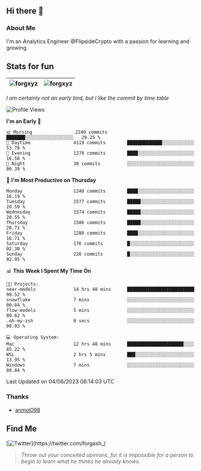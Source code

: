 ## Hi there 👋

### About Me

I'm an Analytics Engineer @FlipsideCrypto with a passion for learning and growing.
  
## Stats for fun

| <img align="center" src="https://github-readme-streak-stats.herokuapp.com/?user=forgxyz&theme=tokyonight" alt="forgxyz" /> | <img align="center" src="https://github-readme-stats.vercel.app/api?username=forgxyz&theme=tokyonight&show_icons=true" alt="forgxyz" /> |
| ------------- |------------- |

*I am certainly not an early bird, but I like the commit by time table*  

<!--START_SECTION:waka-->
![Profile Views](http://img.shields.io/badge/Profile%20Views-0-blue)

**I'm an Early 🐤** 

```text
🌞 Morning                2240 commits        ███████░░░░░░░░░░░░░░░░░░   29.25 % 
🌆 Daytime                4119 commits        █████████████░░░░░░░░░░░░   53.78 % 
🌃 Evening                1270 commits        ████░░░░░░░░░░░░░░░░░░░░░   16.58 % 
🌙 Night                  30 commits          ░░░░░░░░░░░░░░░░░░░░░░░░░   00.39 % 
```
📅 **I'm Most Productive on Thursday** 

```text
Monday                   1240 commits        ████░░░░░░░░░░░░░░░░░░░░░   16.19 % 
Tuesday                  1577 commits        █████░░░░░░░░░░░░░░░░░░░░   20.59 % 
Wednesday                1574 commits        █████░░░░░░░░░░░░░░░░░░░░   20.55 % 
Thursday                 1586 commits        █████░░░░░░░░░░░░░░░░░░░░   20.71 % 
Friday                   1280 commits        ████░░░░░░░░░░░░░░░░░░░░░   16.71 % 
Saturday                 176 commits         █░░░░░░░░░░░░░░░░░░░░░░░░   02.30 % 
Sunday                   226 commits         █░░░░░░░░░░░░░░░░░░░░░░░░   02.95 % 
```


📊 **This Week I Spent My Time On** 

```text
🐱‍💻 Projects: 
near-models              14 hrs 48 mins      █████████████████████████   98.52 % 
snowflake                7 mins              ░░░░░░░░░░░░░░░░░░░░░░░░░   00.84 % 
flow-models              5 mins              ░░░░░░░░░░░░░░░░░░░░░░░░░   00.62 % 
.oh-my-zsh               0 secs              ░░░░░░░░░░░░░░░░░░░░░░░░░   00.03 % 

💻 Operating System: 
Mac                      12 hrs 48 mins      █████████████████████░░░░   85.22 % 
WSL                      2 hrs 5 mins        ███░░░░░░░░░░░░░░░░░░░░░░   13.95 % 
Windows                  7 mins              ░░░░░░░░░░░░░░░░░░░░░░░░░   00.84 % 
```


 Last Updated on 04/06/2023 06:14:03 UTC
<!--END_SECTION:waka-->

### Thanks
 - [anmol098](https://github.com/anmol098/waka-readme-stats/)
  
## Find Me
[![Twitter](https://img.shields.io/twitter/url/https/twitter.com/forgash_.svg?style=social&label=Follow%20%40forgash_)](https://twitter.com/forgash_)


> *Throw out your conceited opinions, for it is impossible for a person to begin to learn what he thinks he already knows.* 
